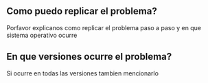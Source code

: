 ## Como puedo replicar el problema?
Porfavor explicanos como replicar el problema paso a paso y en que sistema operativo ocurre
## En que versiones ocurre el problema?
Si ocurre en todas las versiones tambien mencionarlo
